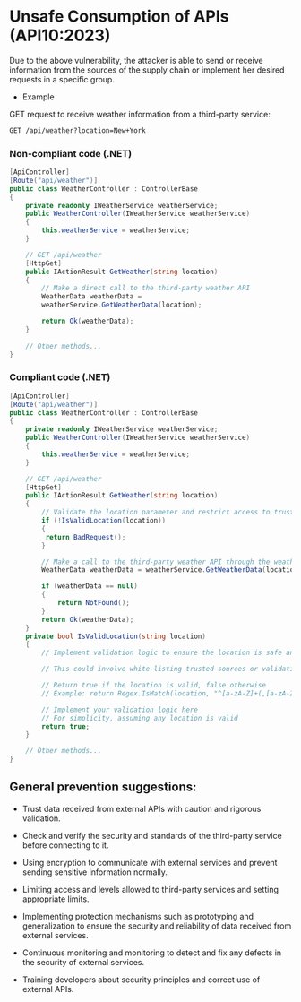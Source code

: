 # Unsafe Consumption of APIs (API10:2023)
Due to the above vulnerability, the attacker is able to send or receive information from the sources of the supply chain or implement her desired requests in a specific group.

* Example

GET request to receive weather information from a third-party service:

```html
GET /api/weather?location=New+York
```

### Non-compliant code (.NET)

```c#
[ApiController]
[Route("api/weather")]
public class WeatherController : ControllerBase
{
    private readonly IWeatherService weatherService;
    public WeatherController(IWeatherService weatherService)
    {
        this.weatherService = weatherService;
    }

    // GET /api/weather
    [HttpGet]
    public IActionResult GetWeather(string location)
    {
        // Make a direct call to the third-party weather API
        WeatherData weatherData =
        weatherService.GetWeatherData(location);

        return Ok(weatherData);
    }
    
    // Other methods...
}
```

### Compliant code (.NET)

```c#
[ApiController]
[Route("api/weather")]
public class WeatherController : ControllerBase
{
    private readonly IWeatherService weatherService;
    public WeatherController(IWeatherService weatherService)
    {
        this.weatherService = weatherService;
    }

    // GET /api/weather
    [HttpGet]
    public IActionResult GetWeather(string location)
    {
        // Validate the location parameter and restrict access to trusted sources
        if (!IsValidLocation(location))
        {
         return BadRequest();
        }

        // Make a call to the third-party weather API through the weather service
        WeatherData weatherData = weatherService.GetWeatherData(location);

        if (weatherData == null)
        {
            return NotFound();
        }
        return Ok(weatherData);
    }
    private bool IsValidLocation(string location)
    {
        // Implement validation logic to ensure the location is safe and trusted

        // This could involve white-listing trusted sources or validating against a known set of safe locations

        // Return true if the location is valid, false otherwise
        // Example: return Regex.IsMatch(location, "^[a-zA-Z]+(,[a-zA-Z]+)*$");

        // Implement your validation logic here
        // For simplicity, assuming any location is valid
        return true;
    }

    // Other methods...
}
```

## General prevention suggestions:

* Trust data received from external APIs with caution and rigorous validation.

* Check and verify the security and standards of the third-party service before connecting to it.

* Using encryption to communicate with external services and prevent sending sensitive information normally.

* Limiting access and levels allowed to third-party services and setting appropriate limits.

* Implementing protection mechanisms such as prototyping and generalization to ensure the security and reliability of data received from external services.

* Continuous monitoring and monitoring to detect and fix any defects in the security of external services.

* Training developers about security principles and correct use of external APIs.





















































































